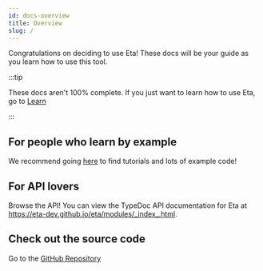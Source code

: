 ```yaml
---
id: docs-overview
title: Overview
slug: /
---
```


Congratulations on deciding to use Eta! These docs will be your guide as you learn how to use this tool.

:::tip

These docs aren't 100% complete. If you just want to learn how to use Eta, go to [Learn](./learn)

:::

## For people who learn by example

We recommend going [here](./learn) to find tutorials and lots of example code!

## For API lovers

Browse the API! You can view the TypeDoc API documentation for Eta at https://eta-dev.github.io/eta/modules/_index_.html.

## Check out the source code

Go to the [GitHub Repository](https://github.com/eta-dev/eta)
